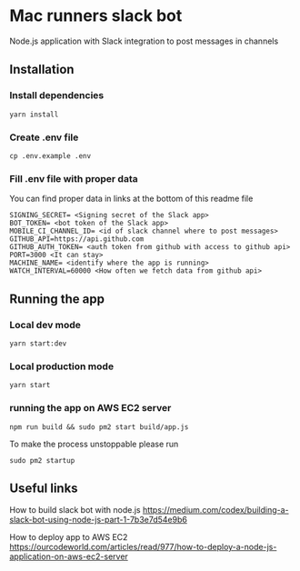 # Mac runners slack bot

Node.js application with Slack integration to post messages in channels

## Installation

### Install dependencies

```
yarn install
```

### Create .env file

```
cp .env.example .env
```

### Fill .env file with proper data

You can find proper data in links at the bottom of this readme file

```
SIGNING_SECRET= <Signing secret of the Slack app>
BOT_TOKEN= <bot token of the Slack app>
MOBILE_CI_CHANNEL_ID= <id of slack channel where to post messages>
GITHUB_API=https://api.github.com
GITHUB_AUTH_TOKEN= <auth token from github with access to github api>
PORT=3000 <It can stay>
MACHINE_NAME= <identify where the app is running>
WATCH_INTERVAL=60000 <How often we fetch data from github api>
```

## Running the app

### Local dev mode

```
yarn start:dev
```

### Local production mode

```
yarn start
```

### running the app on AWS EC2 server

```
npm run build && sudo pm2 start build/app.js
```

To make the process unstoppable please run

```
sudo pm2 startup
```

## Useful links

How to build slack bot with node.js https://medium.com/codex/building-a-slack-bot-using-node-js-part-1-7b3e7d54e9b6

How to deploy app to AWS EC2 https://ourcodeworld.com/articles/read/977/how-to-deploy-a-node-js-application-on-aws-ec2-server
